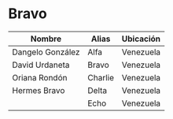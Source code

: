 # Bravo

| Nombre           | Alias   | Ubicación |
| ---------------- | ------- | --------- |
| Dangelo González | Alfa    | Venezuela |
| David Urdaneta   | Bravo   | Venezuela |
| Oriana Rondón    | Charlie | Venezuela |
| Hermes Bravo     | Delta   | Venezuela |
|                  | Echo    | Venezuela |
